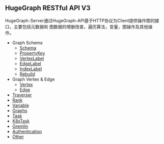 ## HugeGraph RESTful API V3

HugeGraph-Server通过HugeGraph-API基于HTTP协议为Client提供操作图的接口，主要包括元数据和
图数据的增删改查，遍历算法，变量，图操作及其他操作。

- Graph Schema
  - [Schema](restful-api-v3/schema.md)
  - [PropertyKey](restful-api-v3/propertykey.md)
  - [VertexLabel](restful-api-v3/vertexlabel.md)
  - [EdgeLabel](restful-api-v3/edgelabel.md)
  - [IndexLabel](restful-api-v3/indexlabel.md)
  - [Rebuild](restful-api-v3/rebuild.md)
- Graph Vertex & Edge
  - [Vertex](restful-api-v3/vertex.md)
  - [Edge](restful-api-v3/edge.md)
- [Traverser](restful-api-v3/traverser.md)
- [Rank](restful-api-v3/rank.md)
- [Variable](restful-api-v3/variable.md)
- [Graphs](restful-api-v3/graphs.md)
- [Task](restful-api-v3/task.md)
- [K8sTask](restful-api-v3/k8stask.md)
- [Gremlin](restful-api-v3/gremlin.md)
- [Authentication](restful-api-v3/auth.md)
- [Other](restful-api-v3/other.md)
